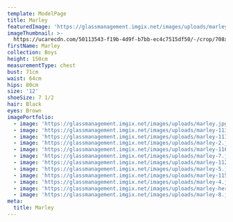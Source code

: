 ```yaml
---
template: ModelPage
title: Marley
featuredImage: 'https://glassmanagement.imgix.net/images/uploads/marley-4-1-1-.jpg'
imageThumbnail: >-
  https://ucarecdn.com/50113543-f19b-4d9f-b7bb-ec4c7515df50/-/crop/708x508/0,29/-/preview/
firstName: Marley
collection: Boys
height: 150cm
measurementType: chest
bust: 71cm
waist: 64cm
hips: 80cm
size: '12'
shoeSize: 7 1/2
hair: Black
eyes: Brown
imagePortfolio:
  - image: 'https://glassmanagement.imgix.net/images/uploads/marley.jpg'
  - image: 'https://glassmanagement.imgix.net/images/uploads/marley-113.jpg'
  - image: 'https://glassmanagement.imgix.net/images/uploads/marley-111.jpg'
  - image: 'https://glassmanagement.imgix.net/images/uploads/marley-2.jpg'
  - image: 'https://glassmanagement.imgix.net/images/uploads/marley-116.jpg'
  - image: 'https://glassmanagement.imgix.net/images/uploads/marley-7.jpg'
  - image: 'https://glassmanagement.imgix.net/images/uploads/marley-112.jpg'
  - image: 'https://glassmanagement.imgix.net/images/uploads/marley-5.jpg'
  - image: 'https://glassmanagement.imgix.net/images/uploads/marley-115.jpg'
  - image: 'https://glassmanagement.imgix.net/images/uploads/marley-4.jpg'
  - image: 'https://glassmanagement.imgix.net/images/uploads/marley-her-shadow.jpg'
  - image: 'https://glassmanagement.imgix.net/images/uploads/marley-8.jpg'
meta:
  title: Marley
---
```


